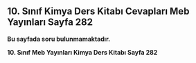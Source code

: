 ## 10. Sınıf Kimya Ders Kitabı Cevapları Meb Yayınları Sayfa 282

**Bu sayfada soru bulunmamaktadır.**

**10. Sınıf Meb Yayınları Kimya Ders Kitabı Sayfa 282**